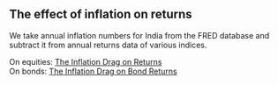 ## The effect of inflation on returns

We take annual inflation numbers for India from the FRED database and subtract it from annual returns data of various indices.

On equities: [The Inflation Drag on Returns](https://stockviz.biz/index.php/2018/09/23/inflation-drag-returns/)\
On bonds: [The Inflation Drag on Bond Returns]()